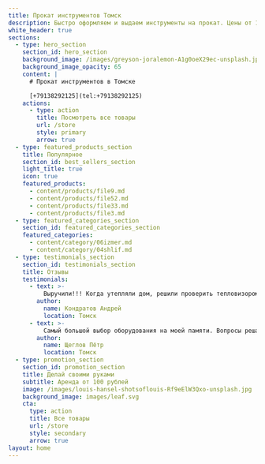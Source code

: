 ```yaml
---
title: Прокат инструментов Томск
description: Быстро оформляем и выдаем инструменты на прокат. Цены от 100 рублей. Можно на долгий срок
white_header: true
sections:
  - type: hero_section
    section_id: hero_section
    background_image: /images/greyson-joralemon-A1g0oeX29ec-unsplash.jpg
    background_image_opacity: 65
    content: |
      # Прокат инструментов в Томске

      [+79138292125](tel:+79138292125)
    actions:
      - type: action
        title: Посмотреть все товары
        url: /store
        style: primary
        arrow: true
  - type: featured_products_section
    title: Популярное
    section_id: best_sellers_section
    light_title: true
    icon: true
    featured_products:
      - content/products/file9.md
      - content/products/file52.md
      - content/products/file33.md
      - content/products/file3.md
  - type: featured_categories_section
    section_id: featured_categories_section
    featured_categories:
      - content/category/06izmer.md
      - content/category/04shlif.md
  - type: testimonials_section
    section_id: testimonials_section
    title: Отзывы
    testimonials:
      - text: >-
          Выручили!!! Когда утепляли дом, решили проверить тепловизором. Очень быстро договорились, и спустя 3 часа вся работа была сделана.
        author:
          name: Кондратов Андрей
          location: Томск
      - text: >-
          Самый большой выбор оборудования на моей памяти. Вопросы решались всегда быстро. Очень выручили с бетономешалкой, спасибо.
        author:
          name: Щеглов Пётр
          location: Томск
  - type: promotion_section
    section_id: promotion_section
    title: Делай своими руками
    subtitle: Аренда от 100 рублей
    image: /images/louis-hansel-shotsoflouis-Rf9eElW3Qxo-unsplash.jpg
    background_image: images/leaf.svg
    cta:
      type: action
      title: Все товары
      url: /store
      style: secondary
      arrow: true
layout: home
---
```


